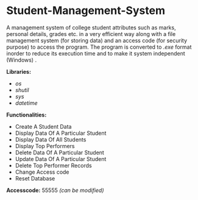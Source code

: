 # Student-Management-System

A management system of college student attributes such as marks, personal details, grades etc.  in a very efficient way along with a file management system (for storing data) and an access code (for security purpose) to access the program. The program is converted to *.exe* format inorder to reduce its execution time and to make it system independent (Windows) .

**Libraries:** 
- *os*
- *shutil*
- *sys*
- *datetime*

**Functionalities:**
- Create A Student Data
- Display Data Of A Particular Student
- Display Data Of All Students
- Display Top Performers
- Delete Data Of A Particular Student
- Update Data Of A Particular Student
- Delete Top Performer Records
- Change Access code
- Reset Database

**Accesscode:** 55555 *(can be modified)*
